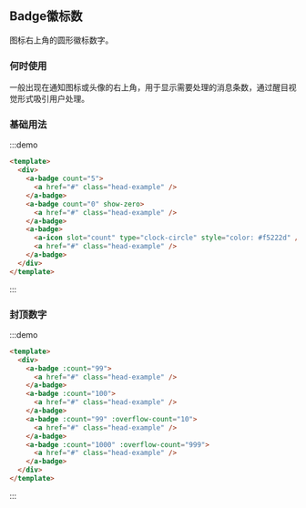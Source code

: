 ## Badge徽标数
图标右上角的圆形徽标数字。
  
### 何时使用
一般出现在通知图标或头像的右上角，用于显示需要处理的消息条数，通过醒目视觉形式吸引用户处理。

### 基础用法
  
:::demo
```html
<template>
  <div>
    <a-badge count="5">
      <a href="#" class="head-example" />
    </a-badge>
    <a-badge count="0" show-zero>
      <a href="#" class="head-example" />
    </a-badge>
    <a-badge>
      <a-icon slot="count" type="clock-circle" style="color: #f5222d" />
      <a href="#" class="head-example" />
    </a-badge>
  </div>
</template>

```
:::
### 封顶数字
:::demo
```html
<template>
  <div>
    <a-badge :count="99">
      <a href="#" class="head-example" />
    </a-badge>
    <a-badge :count="100">
      <a href="#" class="head-example" />
    </a-badge>
    <a-badge :count="99" :overflow-count="10">
      <a href="#" class="head-example" />
    </a-badge>
    <a-badge :count="1000" :overflow-count="999">
      <a href="#" class="head-example" />
    </a-badge>
  </div>
</template>

```
:::